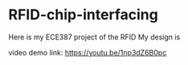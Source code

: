 # RFID-chip-interfacing
Here is my ECE387 project of the RFID
My design is 







video demo link: https://youtu.be/1np3dZ6B0pc
